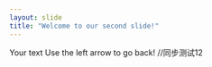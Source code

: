 ```yaml
---
layout: slide
title: "Welcome to our second slide!"
---
```

Your text
Use the left arrow to go back!
//同步测试12